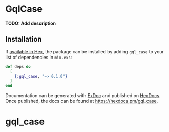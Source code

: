 # GqlCase

**TODO: Add description**

## Installation

If [available in Hex](https://hex.pm/docs/publish), the package can be installed
by adding `gql_case` to your list of dependencies in `mix.exs`:

```elixir
def deps do
  [
    {:gql_case, "~> 0.1.0"}
  ]
end
```

Documentation can be generated with [ExDoc](https://github.com/elixir-lang/ex_doc)
and published on [HexDocs](https://hexdocs.pm). Once published, the docs can
be found at <https://hexdocs.pm/gql_case>.

# gql_case
